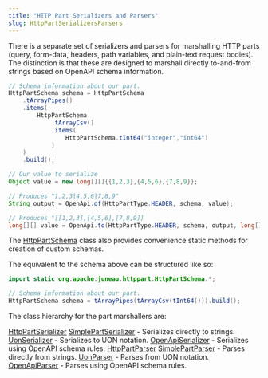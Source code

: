 ```yaml
---
title: "HTTP Part Serializers and Parsers"
slug: HttpPartSerializersParsers
---
```


There is a separate set of serializers and parsers for marshalling HTTP parts (query, form-data, headers, path
variables, and plain-text request bodies).
The distinction is that these are designed to marshall directly to-and-from strings based on OpenAPI schema
information.

```java
// Schema information about our part.
HttpPartSchema schema = HttpPartSchema
    .tArrayPipes()
    .items(
        HttpPartSchema
            .tArrayCsv()
            .items(
                HttpPartSchema.tInt64("integer","int64")
            )
    )
    .build();

// Our value to serialize
Object value = new long[][]{{1,2,3},{4,5,6},{7,8,9}};

// Produces "1,2,3|4,5,6|7,8,9"
String output = OpenApi.of(HttpPartType.HEADER, schema, value);

// Produces "[[1,2,3],[4,5,6],[7,8,9]]
long[][] value = OpenApi.to(HttpPartType.HEADER, schema, output, long[][].class);
```

The <a href="/site/apidocs/org/apache/juneau/httppart/HttpPartSchema.html" target="_blank">HttpPartSchema</a> class also provides convenience static
methods for creation of custom schemas.

The equivalent to the schema above can be structured like so:

```java
import static org.apache.juneau.httppart.HttpPartSchema.*;

// Schema information about our part.
HttpPartSchema schema = tArrayPipes(tArrayCsv(tInt64())).build();
```

The class hierarchy for the part marshallers are:

<tree>
<node-0><java-interface><a href="/site/apidocs/org/apache/juneau/httppart/HttpPartSerializer.html" target="_blank">HttpPartSerializer</a></java-interface></node-0>
<node-1><java-class><a href="/site/apidocs/org/apache/juneau/httppart/SimplePartSerializer.html" target="_blank">SimplePartSerializer</a></java-class> - Serializes directly to strings.</node-1>
<node-1><java-class><a href="/site/apidocs/org/apache/juneau/uon/UonSerializer.html" target="_blank">UonSerializer</a></java-class> - Serializes to UON notation.</node-1>
<node-2><java-class><a href="/site/apidocs/org/apache/juneau/oapi/OpenApiSerializer.html" target="_blank">OpenApiSerializer</a></java-class> - Serializes using OpenAPI schema rules.</node-2>
<node-0><java-interface><a href="/site/apidocs/org/apache/juneau/httppart/HttpPartParser.html" target="_blank">HttpPartParser</a></java-interface></node-0>
<node-1><java-class><a href="/site/apidocs/org/apache/juneau/httppart/SimplePartParser.html" target="_blank">SimplePartParser</a></java-class> - Parses directly from strings.</node-1>
<node-1><java-class><a href="/site/apidocs/org/apache/juneau/uon/UonParser.html" target="_blank">UonParser</a></java-class> - Parses from UON notation.</node-1>
<node-2><java-class><a href="/site/apidocs/org/apache/juneau/oapi/OpenApiParser.html" target="_blank">OpenApiParser</a></java-class> - Parses using OpenAPI schema rules.</node-2>
</tree>